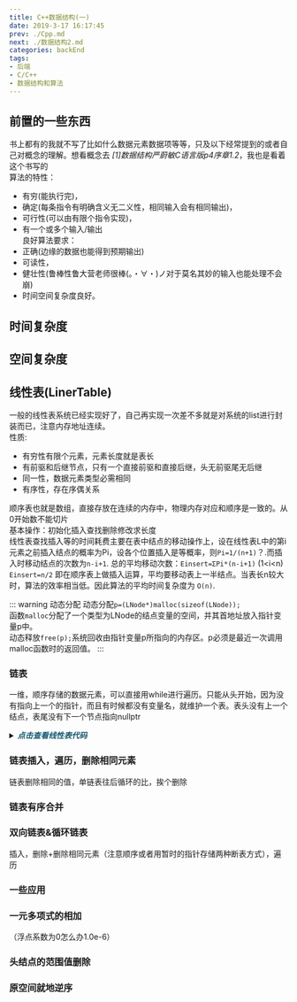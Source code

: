 ```yaml
---
title: C++数据结构(一)
date: 2019-3-17 16:17:45
prev: ./Cpp.md
next: ./数据结构2.md
categories: backEnd
tags:
- 后端
- C/C++
- 数据结构和算法
---
```

<h2>前置的一些东西</h2> 

书上都有的我就不写了比如什么数据元素数据项等等，只及以下经常提到的或者自己对概念的理解。想看概念去 *[1]数据结构严蔚敏C语言版p4序章1.2*，我也是看着这个书写的  
算法的特性：
- 有穷(能执行完)，
- 确定(每条指令有明确含义无二义性，相同输入会有相同输出)，
- 可行性(可以由有限个指令实现)，
- 有一个或多个输入/输出  
良好算法要求：  
- 正确(边缘的数据也能得到预期输出)
- 可读性，  
- 健壮性(鲁棒性鲁大营老师很棒(。・∀・)ノ对于莫名其妙的输入也能处理不会崩)
- 时间空间复杂度良好。
## 时间复杂度
## 空间复杂度

## 线性表(LinerTable)
一般的线性表系统已经实现好了，自己再实现一次差不多就是对系统的list进行封装而已，注意内存地址连续。  
性质: 
- 有穷性有限个元素，元素长度就是表长
- 有前驱和后继节点，只有一个直接前驱和直接后继，头无前驱尾无后继
- 同一性，数据元素类型必需相同
- 有序性，存在序偶关系  


顺序表也就是数组，直接存放在连续的内存中，物理内存对应和顺序是一致的。从0开始数不能切片  
基本操作：初始化插入查找删除修改求长度  
线性表查找插入等的时间耗费主要在表中结点的移动操作上，设在线性表L中的第i元素之前插入结点的概率为Pi，设各个位置插入是等概率，则`Pi=1/(n+1)`？.而插入时移动结点的次数为`n-i+1`.
总的平均移动次数：`Einsert=ΣPi*(n-i+1)`    (1<i<n) `Einsert=n/2` 即在顺序表上做插入运算，平均要移动表上一半结点。当表长n较大时，算法的效率相当低。因此算法的平均时间复杂度为 `O(n)`.  
  
::: warning 动态分配
动态分配`p=(LNode*)malloc(sizeof(LNode));`   
函数`malloc`分配了一个类型为LNode的结点变量的空间，并其首地址放入指针变量p中。  
动态释放`free(p);`系统回收由指针变量p所指向的内存区。p必须是最近一次调用malloc函数时的返回值。
:::

### 链表
一维，顺序存储的数据元素，可以直接用while进行遍历。只能从头开始，因为没有指向上一个的指针，而且有时候都没有变量名，就维护一个表。表头没有上一个结点，表尾没有下一个节点指向nullptr  


<details>

  <summary><B><I style="cursor:pointer; color: #0e5870">点击查看线性表代码</I></B></summary>

```cpp
/*include here*/
#include "iostream"
#include "string"
/*define here*/

using namespace std;
/*function&class*/

static int num=0;//表示这是创建的第几个node
class Liner {
private :
    string value;
    Liner *next;
public:
    string GetValue(){//get 方法
        return this->value;
    }
    int SetValue(string &v){//set方法
        this->value=v;
        return 1;
    }
    Liner GetNext(){
        if (this->next!= nullptr){
            return *this->next;//取值
        }
        else{
            cout<<"no next node"<<endl;
        }
    }

    Liner(string value="no first data set!",Liner *next=nullptr){
        this->value = value;
        this->next = next;
    }
};

//entry
int main() {
    cout << "hello world" << endl;
    Liner B("you succeed");
    Liner A("12345",&B);
    cout<<A.GetNext().GetValue()<<endl;

    return 0;
}
/*
created by a_little_rubbish
have a nice day : )
*/

```

</details>

### 链表插入，遍历，删除相同元素

链表删除相同的值，单链表往后循环的比，挨个删除
### 链表有序合并

### 双向链表&循环链表

插入，删除+删除相同元素（注意顺序或者用暂时的指针存储两种断表方式），遍历

### 一些应用
<h3>一元多项式的相加</h3>

（浮点系数为0怎么办1.0e-6）
<h3>头结点的范围值删除</h3>

<h3>原空间就地逆序</h3>


